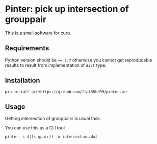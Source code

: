# Pinter: pick up intersection of grouppair

This is a small software for curp.

## Requirements

Python version should be `>= 3.7` otherwise you cannot get reproducable results to result from implementation of `dict` type.

## Installation

```console
pip install git+https://github.com/flat35hd99/pinter.git
```

## Usage

Getting intersection of grouppairs is usual task.

You can use this as a CLI tool.

```console
pinter -i $(ls gpair/) -o intersection.dat
```
